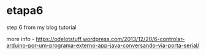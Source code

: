# etapa6
step 6 from my blog tutorial

more info - https://odelotstuff.wordpress.com/2013/12/20/6-controlar-arduino-por-um-programa-externo-app-java-conversando-via-porta-serial/
